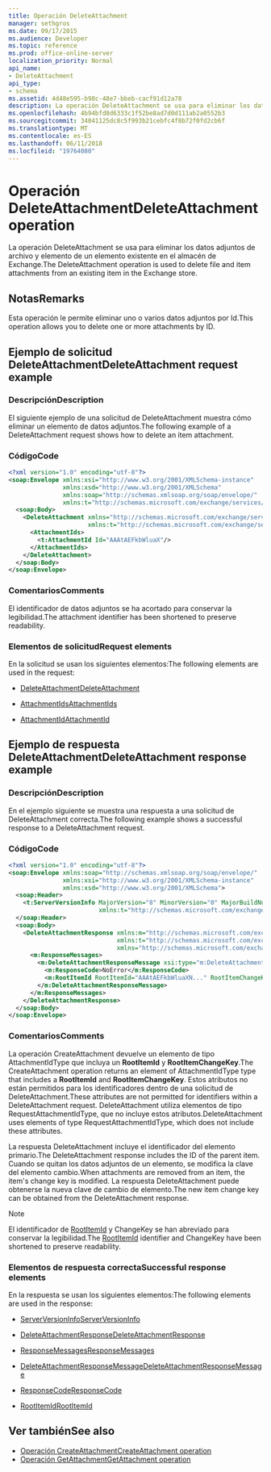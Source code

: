 ```yaml
---
title: Operación DeleteAttachment
manager: sethgros
ms.date: 09/17/2015
ms.audience: Developer
ms.topic: reference
ms.prod: office-online-server
localization_priority: Normal
api_name:
- DeleteAttachment
api_type:
- schema
ms.assetid: 4d48e595-b98c-48e7-bbeb-cacf91d12a78
description: La operación DeleteAttachment se usa para eliminar los datos adjuntos de archivo y elemento de un elemento existente en el almacén de Exchange.
ms.openlocfilehash: 4b94bfd8d6333c1f52be8ad7d0d111ab2a0552b3
ms.sourcegitcommit: 34041125dc8c5f993b21cebfc4f8b72f0fd2cb6f
ms.translationtype: MT
ms.contentlocale: es-ES
ms.lasthandoff: 06/11/2018
ms.locfileid: "19764080"
---
```

# <a name="deleteattachment-operation"></a><span data-ttu-id="657c5-103">Operación DeleteAttachment</span><span class="sxs-lookup"><span data-stu-id="657c5-103">DeleteAttachment operation</span></span>

<span data-ttu-id="657c5-104">La operación DeleteAttachment se usa para eliminar los datos adjuntos de archivo y elemento de un elemento existente en el almacén de Exchange.</span><span class="sxs-lookup"><span data-stu-id="657c5-104">The DeleteAttachment operation is used to delete file and item attachments from an existing item in the Exchange store.</span></span>
  
## <a name="remarks"></a><span data-ttu-id="657c5-105">Notas</span><span class="sxs-lookup"><span data-stu-id="657c5-105">Remarks</span></span>

<span data-ttu-id="657c5-106">Esta operación le permite eliminar uno o varios datos adjuntos por Id.</span><span class="sxs-lookup"><span data-stu-id="657c5-106">This operation allows you to delete one or more attachments by ID.</span></span>
  
## <a name="deleteattachment-request-example"></a><span data-ttu-id="657c5-107">Ejemplo de solicitud DeleteAttachment</span><span class="sxs-lookup"><span data-stu-id="657c5-107">DeleteAttachment request example</span></span>

### <a name="description"></a><span data-ttu-id="657c5-108">Descripción</span><span class="sxs-lookup"><span data-stu-id="657c5-108">Description</span></span>

<span data-ttu-id="657c5-109">El siguiente ejemplo de una solicitud de DeleteAttachment muestra cómo eliminar un elemento de datos adjuntos.</span><span class="sxs-lookup"><span data-stu-id="657c5-109">The following example of a DeleteAttachment request shows how to delete an item attachment.</span></span>
  
### <a name="code"></a><span data-ttu-id="657c5-110">Código</span><span class="sxs-lookup"><span data-stu-id="657c5-110">Code</span></span>

```XML
<?xml version="1.0" encoding="utf-8"?>
<soap:Envelope xmlns:xsi="http://www.w3.org/2001/XMLSchema-instance"
               xmlns:xsd="http://www.w3.org/2001/XMLSchema"
               xmlns:soap="http://schemas.xmlsoap.org/soap/envelope/"
               xmlns:t="http://schemas.microsoft.com/exchange/services/2006/types">
  <soap:Body>
    <DeleteAttachment xmlns="http://schemas.microsoft.com/exchange/services/2006/messages"
                      xmlns:t="http://schemas.microsoft.com/exchange/services/2006/types">
      <AttachmentIds>
        <t:AttachmentId Id="AAAtAEFkbWluaX"/>
      </AttachmentIds>
    </DeleteAttachment>
  </soap:Body>
</soap:Envelope>
```

### <a name="comments"></a><span data-ttu-id="657c5-111">Comentarios</span><span class="sxs-lookup"><span data-stu-id="657c5-111">Comments</span></span>

<span data-ttu-id="657c5-112">El identificador de datos adjuntos se ha acortado para conservar la legibilidad.</span><span class="sxs-lookup"><span data-stu-id="657c5-112">The attachment identifier has been shortened to preserve readability.</span></span>
  
### <a name="request-elements"></a><span data-ttu-id="657c5-113">Elementos de solicitud</span><span class="sxs-lookup"><span data-stu-id="657c5-113">Request elements</span></span>

<span data-ttu-id="657c5-114">En la solicitud se usan los siguientes elementos:</span><span class="sxs-lookup"><span data-stu-id="657c5-114">The following elements are used in the request:</span></span>
  
- [<span data-ttu-id="657c5-115">DeleteAttachment</span><span class="sxs-lookup"><span data-stu-id="657c5-115">DeleteAttachment</span></span>](deleteattachment.md)
    
- [<span data-ttu-id="657c5-116">AttachmentIds</span><span class="sxs-lookup"><span data-stu-id="657c5-116">AttachmentIds</span></span>](attachmentids.md)
    
- [<span data-ttu-id="657c5-117">AttachmentId</span><span class="sxs-lookup"><span data-stu-id="657c5-117">AttachmentId</span></span>](attachmentid.md)
    
## <a name="deleteattachment-response-example"></a><span data-ttu-id="657c5-118">Ejemplo de respuesta DeleteAttachment</span><span class="sxs-lookup"><span data-stu-id="657c5-118">DeleteAttachment response example</span></span>

### <a name="description"></a><span data-ttu-id="657c5-119">Descripción</span><span class="sxs-lookup"><span data-stu-id="657c5-119">Description</span></span>

<span data-ttu-id="657c5-120">En el ejemplo siguiente se muestra una respuesta a una solicitud de DeleteAttachment correcta.</span><span class="sxs-lookup"><span data-stu-id="657c5-120">The following example shows a successful response to a DeleteAttachment request.</span></span>
  
### <a name="code"></a><span data-ttu-id="657c5-121">Código</span><span class="sxs-lookup"><span data-stu-id="657c5-121">Code</span></span>

```XML
<?xml version="1.0" encoding="utf-8"?>
<soap:Envelope xmlns:soap="http://schemas.xmlsoap.org/soap/envelope/" 
               xmlns:xsi="http://www.w3.org/2001/XMLSchema-instance" 
               xmlns:xsd="http://www.w3.org/2001/XMLSchema">
  <soap:Header>
    <t:ServerVersionInfo MajorVersion="8" MinorVersion="0" MajorBuildNumber="662" MinorBuildNumber="0" 
                         xmlns:t="http://schemas.microsoft.com/exchange/services/2006/types"/>
  </soap:Header>
  <soap:Body>
    <DeleteAttachmentResponse xmlns:m="http://schemas.microsoft.com/exchange/services/2006/messages" 
                              xmlns:t="http://schemas.microsoft.com/exchange/services/2006/types" 
                              xmlns="http://schemas.microsoft.com/exchange/services/2006/messages">
      <m:ResponseMessages>
        <m:DeleteAttachmentResponseMessage xsi:type="m:DeleteAttachmentResponseMessageType" ResponseClass="Success">
          <m:ResponseCode>NoError</m:ResponseCode>
          <m:RootItemId RootItemId="AAAtAEFkbWluaXN..." RootItemChangeKey="CQAAABYAA..."/>
        </m:DeleteAttachmentResponseMessage>
      </m:ResponseMessages>
    </DeleteAttachmentResponse>
  </soap:Body>
</soap:Envelope>
```

### <a name="comments"></a><span data-ttu-id="657c5-122">Comentarios</span><span class="sxs-lookup"><span data-stu-id="657c5-122">Comments</span></span>

<span data-ttu-id="657c5-123">La operación CreateAttachment devuelve un elemento de tipo AttachmentIdType que incluya un **RootItemId** y **RootItemChangeKey**.</span><span class="sxs-lookup"><span data-stu-id="657c5-123">The CreateAttachment operation returns an element of AttachmentIdType type that includes a **RootItemId** and **RootItemChangeKey**.</span></span> <span data-ttu-id="657c5-124">Estos atributos no están permitidos para los identificadores dentro de una solicitud de DeleteAttachment.</span><span class="sxs-lookup"><span data-stu-id="657c5-124">These attributes are not permitted for identifiers within a DeleteAttachment request.</span></span> <span data-ttu-id="657c5-125">DeleteAttachment utiliza elementos de tipo RequestAttachmentIdType, que no incluye estos atributos.</span><span class="sxs-lookup"><span data-stu-id="657c5-125">DeleteAttachment uses elements of type RequestAttachmentIdType, which does not include these attributes.</span></span>
  
<span data-ttu-id="657c5-126">La respuesta DeleteAttachment incluye el identificador del elemento primario.</span><span class="sxs-lookup"><span data-stu-id="657c5-126">The DeleteAttachment response includes the ID of the parent item.</span></span> <span data-ttu-id="657c5-127">Cuando se quitan los datos adjuntos de un elemento, se modifica la clave del elemento cambio.</span><span class="sxs-lookup"><span data-stu-id="657c5-127">When attachments are removed from an item, the item's change key is modified.</span></span> <span data-ttu-id="657c5-128">La respuesta DeleteAttachment puede obtenerse la nueva clave de cambio de elemento.</span><span class="sxs-lookup"><span data-stu-id="657c5-128">The new item change key can be obtained from the DeleteAttachment response.</span></span>
  
> [!NOTE]
> <span data-ttu-id="657c5-129">El identificador de [RootItemId](rootitemid.md) y ChangeKey se han abreviado para conservar la legibilidad.</span><span class="sxs-lookup"><span data-stu-id="657c5-129">The [RootItemId](rootitemid.md) identifier and ChangeKey have been shortened to preserve readability.</span></span> 
  
### <a name="successful-response-elements"></a><span data-ttu-id="657c5-130">Elementos de respuesta correcta</span><span class="sxs-lookup"><span data-stu-id="657c5-130">Successful response elements</span></span>

<span data-ttu-id="657c5-131">En la respuesta se usan los siguientes elementos:</span><span class="sxs-lookup"><span data-stu-id="657c5-131">The following elements are used in the response:</span></span>
  
- [<span data-ttu-id="657c5-132">ServerVersionInfo</span><span class="sxs-lookup"><span data-stu-id="657c5-132">ServerVersionInfo</span></span>](serverversioninfo.md)
    
- [<span data-ttu-id="657c5-133">DeleteAttachmentResponse</span><span class="sxs-lookup"><span data-stu-id="657c5-133">DeleteAttachmentResponse</span></span>](deleteattachmentresponse.md)
    
- [<span data-ttu-id="657c5-134">ResponseMessages</span><span class="sxs-lookup"><span data-stu-id="657c5-134">ResponseMessages</span></span>](responsemessages.md)
    
- [<span data-ttu-id="657c5-135">DeleteAttachmentResponseMessage</span><span class="sxs-lookup"><span data-stu-id="657c5-135">DeleteAttachmentResponseMessage</span></span>](deleteattachmentresponsemessage.md)
    
- [<span data-ttu-id="657c5-136">ResponseCode</span><span class="sxs-lookup"><span data-stu-id="657c5-136">ResponseCode</span></span>](responsecode.md)
    
- [<span data-ttu-id="657c5-137">RootItemId</span><span class="sxs-lookup"><span data-stu-id="657c5-137">RootItemId</span></span>](rootitemid.md)
    
## <a name="see-also"></a><span data-ttu-id="657c5-138">Ver también</span><span class="sxs-lookup"><span data-stu-id="657c5-138">See also</span></span>

- [<span data-ttu-id="657c5-139">Operación CreateAttachment</span><span class="sxs-lookup"><span data-stu-id="657c5-139">CreateAttachment operation</span></span>](createattachment-operation.md) 
- [<span data-ttu-id="657c5-140">Operación GetAttachment</span><span class="sxs-lookup"><span data-stu-id="657c5-140">GetAttachment operation</span></span>](getattachment-operation.md)

